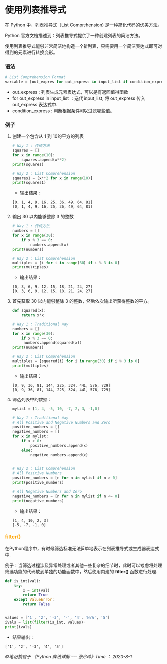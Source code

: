 # 使用列表推导式

在 Python 中，列表推导式（List Comprehension) 是一种简化代码的优美方法。

Python 官方文档描述到：列表推导式提供了一种创建列表的简洁方法。

使用列表推导式能够非常简洁地构造一个新列表，只需要用一个简洁表达式即可对得到的元素进行转换变形。

### 语法

```python
# List Comprehension Format
variable = [out_expres for out_express in input_list if condition_expres]
```

- out_express : 列表生成元素表达式，可以是有返回值得函数
- for out_express in input_list ：迭代 input_list, 将 out_express 传入 out_express 表达式中.
- condition_express : 判断根据条件可以过滤哪些值。

### 例子

1. 创建一个包含从 1 到 10的平方的列表

   ```python
   # Way 1 : 传统方法
   squares = []
   for x in range(10):
       squares.append(x**2)
   print(squares)
   
   # Way 2 : List Comprehension
   squares1 = [x**2 for x in range(10)]
   print(squares1)
   ```

   - 输出结果 :

   ```text
   [0, 1, 4, 9, 16, 25, 36, 49, 64, 81]
   [0, 1, 4, 9, 16, 25, 36, 49, 64, 81]
   ```

2. 输出 30 以内能够整除 3 的整数

   ```python
   # Way 1 : 传统方法
   numbers = []
   for x in range(30):
       if x % 3 == 0:
           numbers.append(x)
   print(numbers)
   
   # Way 2 : List Comprehension
   multiples = [i for i in range(30) if i % 3 is 0]
   print(multiples)
   ```

   - 输出结果：

   ```text
   [0, 3, 6, 9, 12, 15, 18, 21, 24, 27]
   [0, 3, 6, 9, 12, 15, 18, 21, 24, 27]
   ```

3. 首先获取 30 以内能够整除 3 的整数，然后依次输出所获得整数的平方。

   ```python
   def squared(x):
       return x*x
   
   # Way 1 : Traditional Way
   numbers = []
   for x in range(30):
       if x % 3 == 0:
       	numbers.append(squared(x))
   print(numbers)
   
   # Way 2 : List Comprehension
   multiples = [squared(i) for i in range(30) if i % 3 is 0]
   print(multiples)
   ```

   - 输出结果：

   ```text
   [0, 9, 36, 81, 144, 225, 324, 441, 576, 729]
   [0, 9, 36, 81, 144, 225, 324, 441, 576, 729]
   ```

4. 筛选列表中的数据 :

   ```python
   mylist = [1, 4, -5, 10, -7, 2, 3, -1,0]
   
   # Way 1 : Traditional Way
   # All Positive and Negative Numbers and Zero
   positive_numbers = []
   negative_numbers = []
   for x in mylist:
       if x > 0:
           positive_numbers.append(x)
       else:
           negative_numbers.append(x)
    
   
   # Way 2 : List Comprehension
   # All Positive Numbers
   positive_numbers = [n for n in mylist if n > 0]
   print(positive_numbers)
   
   # All Negative Numbers and Zero
   negative_numbers = [n for n in mylist if n <= 0]
   print(negative_numbers)
   ```

   - 输出结果：

   ```text
   [1, 4, 10, 2, 3]
   [-5, -7, -1, 0]
   ```

### <font color="orange">filter()</font>

在Python程序中，有时候筛选标准无法简单地表示在列表推导式或生成器表达式中.

例子：当筛选过程涉及异常处理或者其他一些复杂的细节时，此时可以考虑将处理筛选功能的代码放到单独的功能函数中，然后使用内建的 **filter()** 函数进行处理.

```python 
def is_int(val):
    try:
        x = int(val)
        return True
    except ValueError:
        return False


values = ['1', '2', '-3', '-', '4', 'N/A', '5']
ivals = list(filter(is_int, values))
print(ivals)
```

- 结果输出：

```text
['1', '2', '-3', '4', '5']
```

*&copy;笔记摘自于 《Python 算法详解 --- 张玲玲》Time ： 2020-8-1*

